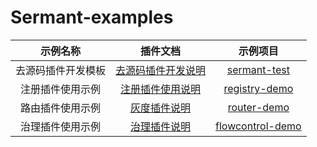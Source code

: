 # Sermant-examples

| 示例名称 | 插件文档 | 示例项目 |
| :---: | :---: | :---: |
|去源码插件开发模板|[去源码插件开发说明](https://github.com/huaweicloud/Sermant/blob/develop/docs/dev-guide/Sermant去源码插件开发说明.md)|[sermant-test](./sermant-test)|
|注册插件使用示例|[注册插件使用说明](https://github.com/huaweicloud/Sermant/blob/develop/docs/user-guide/registry/document.md)|[registry-demo](./registry-demo)|
|路由插件使用示例|[灰度插件说明](https://github.com/huaweicloud/Sermant/blob/develop/docs/user-guide/router/document.md)|[router-demo](./router-demo)|
|治理插件使用示例|[治理插件说明](https://github.com/huaweicloud/Sermant/tree/develop/docs/user-guide/flowcontrol/flowcontrol.md)|[flowcontrol-demo](./flowcontrol-demo)|

